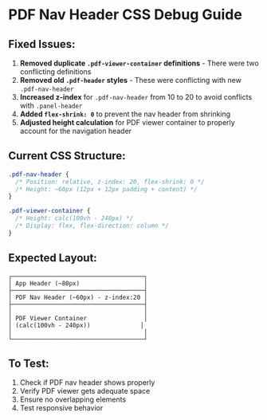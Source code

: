 # PDF Nav Header CSS Debug Guide

## Fixed Issues:

1. **Removed duplicate `.pdf-viewer-container` definitions** - There were two conflicting definitions
2. **Removed old `.pdf-header` styles** - These were conflicting with new `.pdf-nav-header`
3. **Increased z-index** for `.pdf-nav-header` from 10 to 20 to avoid conflicts with `.panel-header`
4. **Added `flex-shrink: 0`** to prevent the nav header from shrinking
5. **Adjusted height calculation** for PDF viewer container to properly account for the navigation header

## Current CSS Structure:

```css
.pdf-nav-header {
  /* Position: relative, z-index: 20, flex-shrink: 0 */
  /* Height: ~60px (12px + 12px padding + content) */
}

.pdf-viewer-container {
  /* Height: calc(100vh - 240px) */
  /* Display: flex, flex-direction: column */
}
```

## Expected Layout:

```
┌─────────────────────────────────────┐
│ App Header (~80px)                  │
├─────────────────────────────────────┤
│ PDF Nav Header (~60px) - z-index:20 │
├─────────────────────────────────────┤
│                                     │
│ PDF Viewer Container                │
│ (calc(100vh - 240px))              │
│                                     │
└─────────────────────────────────────┘
```

## To Test:

1. Check if PDF nav header shows properly
2. Verify PDF viewer gets adequate space
3. Ensure no overlapping elements
4. Test responsive behavior
